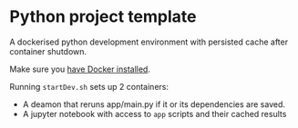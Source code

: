 # Python project template

A dockerised python development environment with persisted cache after container shutdown.

Make sure you [have Docker installed](https://docs.docker.com/install/).

Running `startDev.sh` sets up 2 containers:
* A deamon that reruns app/main.py if it or its dependencies are saved.
* A jupyter notebook with access to `app` scripts and their cached results
